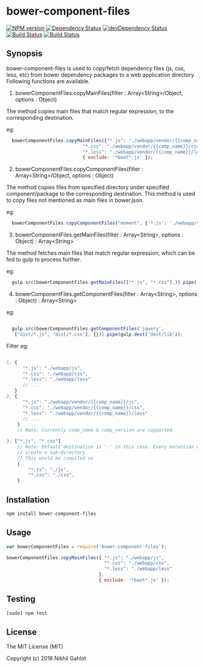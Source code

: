 # bower-component-files
[![NPM version][npm-image]][npm-url] [![Dependency Status][daviddm-image]][daviddm-url] [![devDependency Status][daviddm-image-dev]][daviddm-url-dev] [![Build Status][travis-image]][travis-url] [![Build Status][appveyor-image]][appveyor-url]

## Synopsis

bower-component-files is used to copy/fetch dependency files (js, css, less, etc) from bower dependency packages to a web application directory. Following functions are available.

1. bowerComponentFiles.copyMainFiles(filter : Array&lt;String&gt;/Object, options : Object)

  The method copies main files that match regular expression, to the corresponding destination.

  eg:
  ```js
    bowerComponentFiles.copyMainFiles({"*.js": "./webapp/vendor/{{comp_name}}/js",
                              "*.css": "./webapp/vendor/{{comp_name}}/css",
                              "*.less": "./webapp/vendor/{{comp_name}}/less"},
                              { exclude: '*boot*.js' });

  ```
2. bowerComponentFiles.copyComponentFiles(filter : Array&lt;String&gt;/Object, options : Object)

  The method copies files from specified directory under specified component/package to the corresponding destination. This method is used to copy files not mentioned as main files in bower.json.

  eg:
  ```js
    bowerComponentFiles.copyComponentFiles("moment", {'*.js': './webapp/vendor/{{comp_name}}/js'});
  ```

3. bowerComponentFiles.getMainFiles(filter : Array&lt;String&gt;, options : Object) : Array&lt;String&gt;

  The method fetches main files that match regular expression, which can be fed to gulp to process further.

  eg:
  ```js
    gulp.src(bowerComponentFiles.getMainFiles(["*.js", "*.css"],)).pipe(  gulp.dest( 'dest/lib'));

  ```

4. bowerComponentFiles.getComponentFiles(filter : Array&lt;String&gt;, options : Object) : Array&lt;String&gt;

  eg:
  ```js

    gulp.src(bowerComponentFiles.getComponentFiles('jquery',
     ["dist/*.js", "dist/*.css"], {})).pipe(gulp.dest('dest/lib'));

  ```

Filter eg:

```js

1. {
      "*.js": "./webapp/js",
      "*.css": "./webapp/css",
      "*.less": "./webapp/less"
      // ...
   }
2. {
      "*.js": "./webapp/vendor/{{comp_name}}/js",
      "*.css": "./webapp/vendor/{{comp_name}}/css",
      "*.less": "./webapp/vendor/{{comp_name}}/less"
      // ...
    }
    // Note: Currently comp_name & comp_version are supported.

3. ["*.js", "*.css"]
    // Note: Default destination is '.' in this case. Every extention would
    // create a sub-directory.
    // This would be compiled as
    {
        "*.js": "./js",
        "*.css": "./css",
    }

```

## Installation

```bash
npm install bower-component-files
```
## Usage

```js
var bowerComponentFiles = require('bower-component-files');

bowerComponentFiles.copyMainFiles({ "*.js": "./webapp/js",
                                    "*.css": "./webapp/css",
                                    "*.less": "./webapp/less"
                                  },
                                  { exclude: '*boot*.js' });
```

## Testing
```bash
[sudo] npm test
```

## License

The MIT License (MIT)

Copyright (c) 2016 Nikhil Gahlot

[npm-image]: https://badge.fury.io/js/bower-component-files.svg
[npm-url]: https://npmjs.org/package/bower-component-files

[daviddm-image]: https://david-dm.org/gahlotnikhil/bower-component-files.svg
[daviddm-url]: https://david-dm.org/gahlotnikhil/bower-component-files

[daviddm-image-dev]: https://david-dm.org/gahlotnikhil/bower-component-files/dev-status.svg
[daviddm-url-dev]: https://david-dm.org/gahlotnikhil/bower-component-files#info=devDependencies

[travis-image]: https://img.shields.io/travis/gahlotnikhil/bower-component-files/master.svg?label=linux/os
[travis-url]: https://travis-ci.org/gahlotnikhil/bower-component-files

[appveyor-image]: https://img.shields.io/appveyor/ci/gahlotnikhil/bower-component-files/master.svg?label=windows
[appveyor-url]: https://ci.appveyor.com/project/gahlotnikhil/bower-component-files
